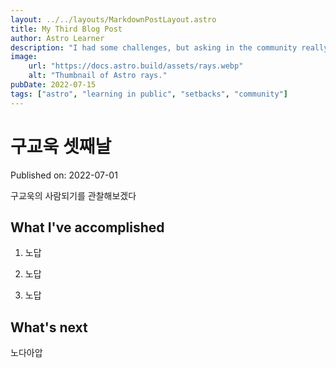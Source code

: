 ```yaml
---
layout: ../../layouts/MarkdownPostLayout.astro
title: My Third Blog Post
author: Astro Learner
description: "I had some challenges, but asking in the community really helped!"
image: 
    url: "https://docs.astro.build/assets/rays.webp"
    alt: "Thumbnail of Astro rays."
pubDate: 2022-07-15
tags: ["astro", "learning in public", "setbacks", "community"]
---
```

# 구교욱 셋째날

Published on: 2022-07-01

구교욱의 사람되기를 관찰해보겠다

## What I've accomplished

1. 노답

2. 노답

3. 노답

## What's next

노다아압